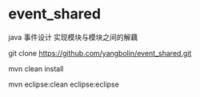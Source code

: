 event_shared
============

java 事件设计 实现模块与模块之间的解藕


git clone https://github.com/yangbolin/event_shared.git

mvn clean install

mvn eclipse:clean eclipse:eclipse
